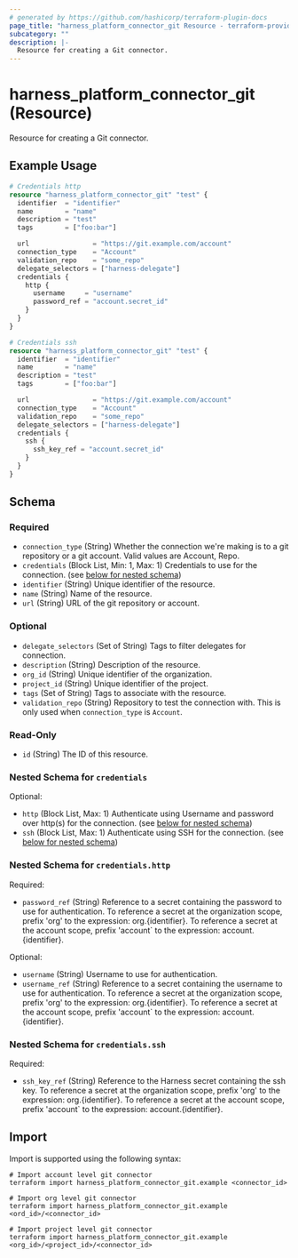 ```yaml
---
# generated by https://github.com/hashicorp/terraform-plugin-docs
page_title: "harness_platform_connector_git Resource - terraform-provider-harness"
subcategory: ""
description: |-
  Resource for creating a Git connector.
---
```


# harness_platform_connector_git (Resource)

Resource for creating a Git connector.

## Example Usage

```terraform
# Credentials http
resource "harness_platform_connector_git" "test" {
  identifier  = "identifier"
  name        = "name"
  description = "test"
  tags        = ["foo:bar"]

  url                = "https://git.example.com/account"
  connection_type    = "Account"
  validation_repo    = "some_repo"
  delegate_selectors = ["harness-delegate"]
  credentials {
    http {
      username     = "username"
      password_ref = "account.secret_id"
    }
  }
}

# Credentials ssh
resource "harness_platform_connector_git" "test" {
  identifier  = "identifier"
  name        = "name"
  description = "test"
  tags        = ["foo:bar"]

  url                = "https://git.example.com/account"
  connection_type    = "Account"
  validation_repo    = "some_repo"
  delegate_selectors = ["harness-delegate"]
  credentials {
    ssh {
      ssh_key_ref = "account.secret_id"
    }
  }
}
```

<!-- schema generated by tfplugindocs -->
## Schema

### Required

- `connection_type` (String) Whether the connection we're making is to a git repository or a git account. Valid values are Account, Repo.
- `credentials` (Block List, Min: 1, Max: 1) Credentials to use for the connection. (see [below for nested schema](#nestedblock--credentials))
- `identifier` (String) Unique identifier of the resource.
- `name` (String) Name of the resource.
- `url` (String) URL of the git repository or account.

### Optional

- `delegate_selectors` (Set of String) Tags to filter delegates for connection.
- `description` (String) Description of the resource.
- `org_id` (String) Unique identifier of the organization.
- `project_id` (String) Unique identifier of the project.
- `tags` (Set of String) Tags to associate with the resource.
- `validation_repo` (String) Repository to test the connection with. This is only used when `connection_type` is `Account`.

### Read-Only

- `id` (String) The ID of this resource.

<a id="nestedblock--credentials"></a>
### Nested Schema for `credentials`

Optional:

- `http` (Block List, Max: 1) Authenticate using Username and password over http(s) for the connection. (see [below for nested schema](#nestedblock--credentials--http))
- `ssh` (Block List, Max: 1) Authenticate using SSH for the connection. (see [below for nested schema](#nestedblock--credentials--ssh))

<a id="nestedblock--credentials--http"></a>
### Nested Schema for `credentials.http`

Required:

- `password_ref` (String) Reference to a secret containing the password to use for authentication. To reference a secret at the organization scope, prefix 'org' to the expression: org.{identifier}. To reference a secret at the account scope, prefix 'account` to the expression: account.{identifier}.

Optional:

- `username` (String) Username to use for authentication.
- `username_ref` (String) Reference to a secret containing the username to use for authentication. To reference a secret at the organization scope, prefix 'org' to the expression: org.{identifier}. To reference a secret at the account scope, prefix 'account` to the expression: account.{identifier}.


<a id="nestedblock--credentials--ssh"></a>
### Nested Schema for `credentials.ssh`

Required:

- `ssh_key_ref` (String) Reference to the Harness secret containing the ssh key. To reference a secret at the organization scope, prefix 'org' to the expression: org.{identifier}. To reference a secret at the account scope, prefix 'account` to the expression: account.{identifier}.

## Import

Import is supported using the following syntax:

```shell
# Import account level git connector 
terraform import harness_platform_connector_git.example <connector_id>

# Import org level git connector 
terraform import harness_platform_connector_git.example <ord_id>/<connector_id>

# Import project level git connector 
terraform import harness_platform_connector_git.example <org_id>/<project_id>/<connector_id>
```
